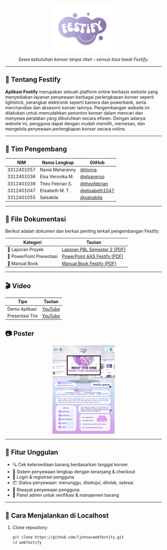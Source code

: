 <p align="center">
  <img src="https://github.com/ljnnna/webfestify/blob/main/public/images/logofestify.png?raw=true" alt="Logo Festify" width="200">
</p>

<p align="center"><i>Sewa kebutuhan konser tanpa ribet – semua bisa lewat Festify.</i></p>

---

## 📌 Tentang Festify

**Aplikasi Festify** merupakan sebuah platform online berbasis website yang menyediakan layanan penyewaan berbagai perlengkapan konser seperti lightstick, perangkat elektronik seperti kamera dan powerbank, serta merchandise dan aksesorir konser lainnya. Pengembangan website ini dilakukan untuk memudahkan penonton konser dalam mencari dan menyewa peralatan yang dibutuhkan secara efisien. Dengan adanya website ini, pengguna dapat dengan mudah memilih, memesan, dan mengelola penyewaan perlengkapan konser secara online. 

---

## 👥 Tim Pengembang

| NIM | Nama Lengkap | GitHub |
|-----|---------------|--------|
| 3312401057 | Nania Maharanny | [@ljnnna](https://github.com/ljnnna) |
| 3312401036 | Elsa Veronika M. | [@elsaveroo](https://github.com/elsaveroo) |
| 3312401039 | Theo Febrian S. | [@theofebrian](https://github.com/Kenma-ps) |
| 3312401047 | Elisabeth M. T. | [@elisabeth1047](https://github.com/elisabeth1047) |
| 3312401055 | Salsabila | [@xalxabila](https://github.com/xalxabila) |

---

## 📂 File Dokumentasi

Berikut adalah dokumen dan berkas penting terkait pengembangan Festify:

| Kategori | Tautan |
|----------|--------|
| 📄 Laporan Proyek | [Laporan PBL Semester 2 (PDF)](https://github.com/ljnnna/webfestify/blob/main/Laporan%20PBL%20Sem%202%20IF%20-%202025.pdf) |
| 💾 PowerPoint Presentasi | [PowerPoint AAS Festify (PDF)](https://github.com/ljnnna/webfestify/blob/main/Ppt%20Presentasi%20PBLIF-002%20Festify.pdf) |
| 📝 Manual Book | [Manual Book Festify (PDF)](https://github.com/ljnnna/webfestify/blob/main/Manual%20Book%20PBLIF-002%20Aplikasi%20Festify%20-%20IF%202B%20Pagi.pdf) |

---

## 🎬 Video

| Tipe | Tautan |
|------|--------|
| Demo Aplikasi | [YouTube](https://youtu.be/yatBjLxDLx8) |
| Presentasi Tim | [YouTube](https://youtu.be/atSsFnIRdi8) |

## 📷 Poster
<p align="center">
  <img src="https://github.com/ljnnna/webfestify/blob/main/Poster%20PBLIF-002%20Festify%20IF2B%20Pagi%20HD.png" alt="Poster Festify" width="200">
</p>

---

## 🔧 Fitur Unggulan

- 🔍 Cek ketersediaan barang berdasarkan tanggal konser
- 🛒 Sistem penyewaan lengkap dengan keranjang & checkout
- 👥 Login & registrasi pengguna
- 📦 Status penyewaan: menunggu, disetujui, ditolak, selesai
- 🧾 Riwayat penyewaan pengguna
- 👑 Panel admin untuk verifikasi & manajemen barang

---

## 🚀 Cara Menjalankan di Localhost

1. Clone repository:
   ```bash
   git clone https://github.com/ljnnna/webfestify.git
   cd webfestify
